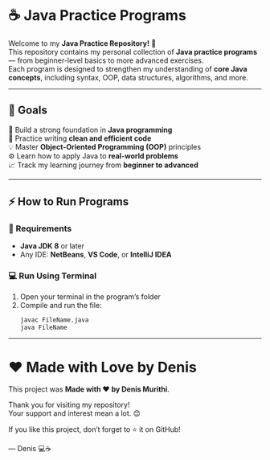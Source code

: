 # ☕ Java Practice Programs

Welcome to my **Java Practice Repository!** 🎉  
This repository contains my personal collection of **Java practice programs** — from beginner-level basics to more advanced exercises.  
Each program is designed to strengthen my understanding of **core Java concepts**, including syntax, OOP, data structures, algorithms, and more.

---

## 🚀 Goals

🎯 Build a strong foundation in **Java programming**  
🧩 Practice writing **clean and efficient code**  
💡 Master **Object-Oriented Programming (OOP)** principles  
⚙️ Learn how to apply Java to **real-world problems**  
📈 Track my learning journey from **beginner to advanced**

---

## ⚡ How to Run Programs

### 🧰 Requirements
- **Java JDK 8** or later  
- Any IDE: **NetBeans**, **VS Code**, or **IntelliJ IDEA**

### 💻 Run Using Terminal
1. Open your terminal in the program’s folder  
2. Compile and run the file:
   ```bash
   javac FileName.java
   java FileName

---

# ❤️ Made with Love by Denis

This project was **Made with ❤️ by Denis Murithi**.

Thank you for visiting my repository!  
Your support and interest mean a lot. 😊

If you like this project, don’t forget to ⭐ it on GitHub!

— Denis 💻☕
